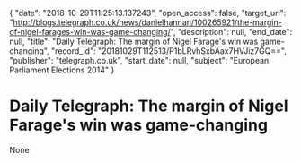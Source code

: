 {
  "date": "2018-10-29T11:25:13.137243", 
  "open_access": false, 
  "target_url": "http://blogs.telegraph.co.uk/news/danielhannan/100265921/the-margin-of-nigel-farages-win-was-game-changing/", 
  "description": null, 
  "end_date": null, 
  "title": "Daily Telegraph: The margin of Nigel Farage's win was game-changing", 
  "record_id": "20181029T112513/P1bLRvhSxbAax7HVJiz7GQ==", 
  "publisher": "telegraph.co.uk", 
  "start_date": null, 
  "subject": "European Parliament Elections 2014"
}

# Daily Telegraph: The margin of Nigel Farage's win was game-changing

None